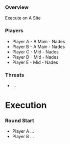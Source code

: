 ### Overview
Execute on A Site

### Players
- Player A - A Main - Nades
- Player B - A Main - Nades
- Player C - Mid - Nades
- Player D - Mid - Nades
- Player E - Mid - Nades

### Threats
- ...

# Execution
### Round Start
- Player A ...
- Player B ...
